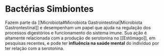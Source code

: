 # Bactérias Simbiontes
Fazem parte da [[Microbiota#Microbiota Gastrointestinal|Microbiota Gastrontestinal]] e desempenham um papel que ajuda na regulação dos processos digestórios e funcionamento do sistema imune. Sua ação é altamente relacionada com a produção de serotonina no [[Estômago]], em pesquisas recentes, e pode ter **influência na saúde mental** do indivíduo por ter relação com a serotonina.